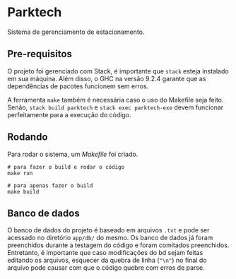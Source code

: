 # Parktech
Sistema de gerenciamento de estacionamento.

## Pre-requisitos

O projeto foi gerenciado com Stack, é importante que `stack` esteja instalado em sua máquina. Além disso, o GHC na versão 9.2.4 garante que as dependências de pacotes funcionem sem erros.

A ferramenta `make` também é necessária caso o uso do Makefile seja feito. Senão, `stack build parktech` e `stack exec parktech-exe` devem funcionar perfeitamente para a execução do código.

## Rodando
Para rodar o sistema, um *Makefile* foi criado.

```
# para fazer o build e rodar o código
make run

# para apenas fazer o build
make build
```

## Banco de dados
O banco de dados do projeto é baseado em arquivos `.txt` e pode ser acessado no diretório `app/db/` do mesmo. Os banco de dados já foram preenchidos durante a testagem do código e foram comitados preenchidos. Entretanto, é importante que caso modificações do bd sejam feitas editando os arquivos, esquecer da quebra de linha (`"\n"`) no final do arquivo pode causar com que o código quebre com erros de parse.
